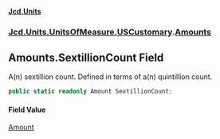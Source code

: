 #### [Jcd.Units](index.md 'index')
### [Jcd.Units.UnitsOfMeasure.USCustomary](Jcd.Units.UnitsOfMeasure.USCustomary.md 'Jcd.Units.UnitsOfMeasure.USCustomary').[Amounts](Jcd.Units.UnitsOfMeasure.USCustomary.Amounts.md 'Jcd.Units.UnitsOfMeasure.USCustomary.Amounts')

## Amounts.SextillionCount Field

A(n) sextillion count. Defined in terms of a(n) quintillion count.

```csharp
public static readonly Amount SextillionCount;
```

#### Field Value
[Amount](Jcd.Units.UnitTypes.Amount.md 'Jcd.Units.UnitTypes.Amount')